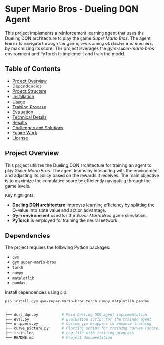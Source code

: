 # Super Mario Bros - Dueling DQN Agent

This project implements a reinforcement learning agent that uses the Dueling DQN architecture to play the game *Super Mario Bros*. The agent learns to navigate through the game, overcoming obstacles and enemies, by maximizing its score. The project leverages the *gym-super-mario-bros* environment and PyTorch to implement and train the model.

## Table of Contents

- [Project Overview](#project-overview)
- [Dependencies](#dependencies)
- [Project Structure](#project-structure)
- [Installation](#installation)
- [Usage](#usage)
- [Training Process](#training-process)
- [Evaluation](#evaluation)
- [Technical Details](#technical-details)
- [Results](#results)
- [Challenges and Solutions](#challenges-and-solutions)
- [Future Work](#future-work)
- [License](#license)

## Project Overview

This project utilizes the Dueling DQN architecture for training an agent to play *Super Mario Bros*. The agent learns by interacting with the environment and adjusting its policy based on the rewards it receives. The main objective is to maximize the cumulative score by efficiently navigating through the game levels.

Key highlights:
- **Dueling DQN architecture** improves learning efficiency by splitting the Q-value into state value and action advantage.
- **Gym environment** used for the *Super Mario Bros* game simulation.
- **PyTorch** is employed for training the neural network.

## Dependencies

The project requires the following Python packages:
- `gym`
- `gym-super-mario-bros`
- `torch`
- `numpy`
- `matplotlib`
- `pandas`

Install dependencies using pip:

```bash
pip install gym gym-super-mario-bros torch numpy matplotlib pandas

.
├── duel_dqn.py           # Main Dueling DQN agent implementation
├── eval.py               # Evaluation script for the trained agent
├── wrappers.py           # Custom gym wrappers to enhance training
├── curve_picture.py      # Plotting script for training curves (score, loss, time)
├── train.log             # Log file with training progress
└── README.md             # Project documentation

